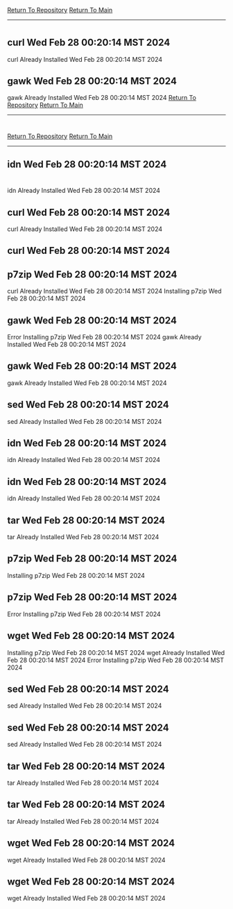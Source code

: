 [Return To Repository](https://github.com/DigitalWarrior/piholeparser/)
[Return To Main](https://github.com/DigitalWarrior/piholeparser/blob/master/RecentRunLogs/Mainlog.md)
____________________________________
# 
## curl Wed Feb 28 00:20:14 MST 2024
curl Already Installed Wed Feb 28 00:20:14 MST 2024
## gawk Wed Feb 28 00:20:14 MST 2024
gawk Already Installed Wed Feb 28 00:20:14 MST 2024
[Return To Repository](https://github.com/DigitalWarrior/piholeparser/)
[Return To Main](https://github.com/DigitalWarrior/piholeparser/blob/master/RecentRunLogs/Mainlog.md)
____________________________________
# 
[Return To Repository](https://github.com/DigitalWarrior/piholeparser/)
[Return To Main](https://github.com/DigitalWarrior/piholeparser/blob/master/RecentRunLogs/Mainlog.md)
____________________________________
## idn Wed Feb 28 00:20:14 MST 2024
# 
idn Already Installed Wed Feb 28 00:20:14 MST 2024
## curl Wed Feb 28 00:20:14 MST 2024
curl Already Installed Wed Feb 28 00:20:14 MST 2024
## curl Wed Feb 28 00:20:14 MST 2024
## p7zip Wed Feb 28 00:20:14 MST 2024
curl Already Installed Wed Feb 28 00:20:14 MST 2024
Installing p7zip Wed Feb 28 00:20:14 MST 2024
## gawk Wed Feb 28 00:20:14 MST 2024
Error Installing p7zip Wed Feb 28 00:20:14 MST 2024
gawk Already Installed Wed Feb 28 00:20:14 MST 2024
## gawk Wed Feb 28 00:20:14 MST 2024
gawk Already Installed Wed Feb 28 00:20:14 MST 2024
## sed Wed Feb 28 00:20:14 MST 2024
sed Already Installed Wed Feb 28 00:20:14 MST 2024
## idn Wed Feb 28 00:20:14 MST 2024
idn Already Installed Wed Feb 28 00:20:14 MST 2024
## idn Wed Feb 28 00:20:14 MST 2024
idn Already Installed Wed Feb 28 00:20:14 MST 2024
## tar Wed Feb 28 00:20:14 MST 2024
tar Already Installed Wed Feb 28 00:20:14 MST 2024
## p7zip Wed Feb 28 00:20:14 MST 2024
Installing p7zip Wed Feb 28 00:20:14 MST 2024
## p7zip Wed Feb 28 00:20:14 MST 2024
Error Installing p7zip Wed Feb 28 00:20:14 MST 2024
## wget Wed Feb 28 00:20:14 MST 2024
Installing p7zip Wed Feb 28 00:20:14 MST 2024
wget Already Installed Wed Feb 28 00:20:14 MST 2024
Error Installing p7zip Wed Feb 28 00:20:14 MST 2024
## sed Wed Feb 28 00:20:14 MST 2024
sed Already Installed Wed Feb 28 00:20:14 MST 2024
## sed Wed Feb 28 00:20:14 MST 2024
sed Already Installed Wed Feb 28 00:20:14 MST 2024
## tar Wed Feb 28 00:20:14 MST 2024
tar Already Installed Wed Feb 28 00:20:14 MST 2024
## tar Wed Feb 28 00:20:14 MST 2024
tar Already Installed Wed Feb 28 00:20:14 MST 2024
## wget Wed Feb 28 00:20:14 MST 2024
wget Already Installed Wed Feb 28 00:20:14 MST 2024
## wget Wed Feb 28 00:20:14 MST 2024
wget Already Installed Wed Feb 28 00:20:14 MST 2024
